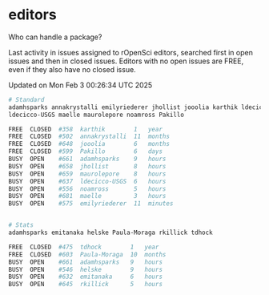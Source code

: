 # editors

Who can handle a package?

Last activity in issues assigned to rOpenSci editors, searched first in open
issues and then in closed issues. Editors with no open issues are FREE, even if
they also have no closed issue.


Updated on Mon Feb 3 00:26:34 UTC 2025

```bash
# Standard
adamhsparks annakrystalli emilyriederer jhollist jooolia karthik ldecicco
ldecicco-USGS maelle maurolepore noamross Pakillo

FREE  CLOSED  #358  karthik        1   year
FREE  CLOSED  #502  annakrystalli  11  months
FREE  CLOSED  #648  jooolia        6   months
FREE  CLOSED  #599  Pakillo        6   days
BUSY  OPEN    #661  adamhsparks    9   hours
BUSY  OPEN    #658  jhollist       8   hours
BUSY  OPEN    #659  maurolepore    8   hours
BUSY  OPEN    #637  ldecicco-USGS  6   hours
BUSY  OPEN    #556  noamross       5   hours
BUSY  OPEN    #681  maelle         3   hours
BUSY  OPEN    #575  emilyriederer  11  minutes


# Stats
adamhsparks emitanaka helske Paula-Moraga rkillick tdhock

FREE  CLOSED  #475  tdhock        1   year
FREE  CLOSED  #603  Paula-Moraga  10  months
BUSY  OPEN    #661  adamhsparks   9   hours
BUSY  OPEN    #546  helske        9   hours
BUSY  OPEN    #632  emitanaka     6   hours
BUSY  OPEN    #645  rkillick      5   hours
```

